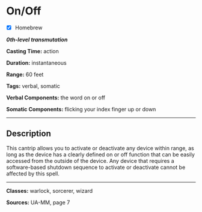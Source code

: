 # On/Off

- [x] Homebrew

***0th-level transmutation***

**Casting Time:** action

**Duration:** instantaneous

**Range:** 60 feet

**Tags:** verbal, somatic

**Verbal Components:** the word on or off

**Somatic Components:** flicking your index finger up or down

---

## Description
This cantrip allows you to activate or deactivate any device within range, as long as the device has a clearly defined on or off function that can be easily accessed from the outside of the device. Any device that requires a software-based shutdown sequence to activate or deactivate cannot be affected by this spell.

---

**Classes:** warlock, sorcerer, wizard

**Sources:** UA-MM, page 7
